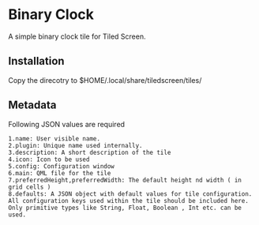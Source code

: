 # Binary Clock
A simple binary clock tile for Tiled Screen.

## Installation
Copy the direcotry to $HOME/.local/share/tiledscreen/tiles/

## Metadata

Following JSON values are required

    1.name: User visible name.
    2.plugin: Unique name used internally.
    3.description: A short description of the tile
    4.icon: Icon to be used
    5.config: Configuration window
    6.main: QML file for the tile
    7.preferredHeight,preferredWidth: The default height nd width ( in grid cells )
    8.defaults: A JSON object with default values for tile configuration. All configuration keys used within the tile should be included here. Only primitive types like String, Float, Boolean , Int etc. can be used.
